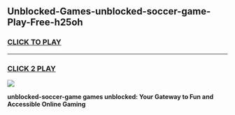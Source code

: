 
## Unblocked-Games-unblocked-soccer-game-Play-Free-h25oh
<h3>
<a href="https://premium76.site?title=unblocked-soccer-game&ref=15A">CLICK TO PLAY</a></h3>
<hr>

<h3>
<a href="https://premium76.site?title=unblocked-soccer-game&ref=15A">CLICK 2 PLAY</a>
  
</h3>

<a href="https://premium76.site?title=unblocked-soccer-game&ref=15A"><img src="https://clearcache.store/games.png"></a>


**unblocked-soccer-game games unblocked: Your Gateway to Fun and Accessible Online Gaming**

